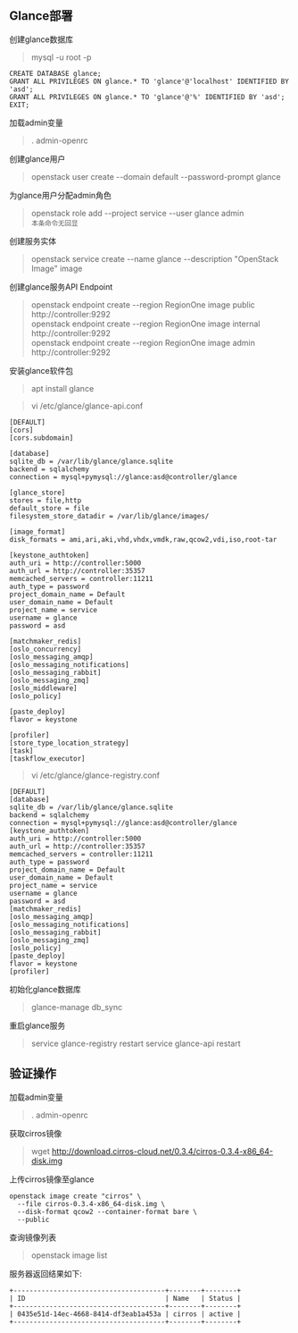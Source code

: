 Glance部署
---

创建glance数据库
> mysql -u root -p
```
CREATE DATABASE glance;
GRANT ALL PRIVILEGES ON glance.* TO 'glance'@'localhost' IDENTIFIED BY 'asd';
GRANT ALL PRIVILEGES ON glance.* TO 'glance'@'%' IDENTIFIED BY 'asd';
EXIT;
```

加载admin变量
> . admin-openrc

创建glance用户
> openstack user create --domain default --password-prompt glance

为glance用户分配admin角色
> openstack role add --project service --user glance admin  
> `本条命令无回显`

创建服务实体
> openstack service create --name glance --description "OpenStack Image" image

创建glance服务API Endpoint
> openstack endpoint create --region RegionOne image public http://controller:9292  
> openstack endpoint create --region RegionOne image internal http://controller:9292  
> openstack endpoint create --region RegionOne image admin http://controller:9292  

安装glance软件包
> apt install glance

> vi /etc/glance/glance-api.conf 
```
[DEFAULT]
[cors]
[cors.subdomain]

[database]
sqlite_db = /var/lib/glance/glance.sqlite
backend = sqlalchemy
connection = mysql+pymysql://glance:asd@controller/glance

[glance_store]
stores = file,http
default_store = file
filesystem_store_datadir = /var/lib/glance/images/

[image_format]
disk_formats = ami,ari,aki,vhd,vhdx,vmdk,raw,qcow2,vdi,iso,root-tar

[keystone_authtoken]
auth_uri = http://controller:5000
auth_url = http://controller:35357
memcached_servers = controller:11211
auth_type = password
project_domain_name = Default
user_domain_name = Default
project_name = service
username = glance
password = asd

[matchmaker_redis]
[oslo_concurrency]
[oslo_messaging_amqp]
[oslo_messaging_notifications]
[oslo_messaging_rabbit]
[oslo_messaging_zmq]
[oslo_middleware]
[oslo_policy]

[paste_deploy]
flavor = keystone

[profiler]
[store_type_location_strategy]
[task]
[taskflow_executor]
```

> vi /etc/glance/glance-registry.conf
```
[DEFAULT]
[database]
sqlite_db = /var/lib/glance/glance.sqlite
backend = sqlalchemy
connection = mysql+pymysql://glance:asd@controller/glance
[keystone_authtoken]
auth_uri = http://controller:5000
auth_url = http://controller:35357
memcached_servers = controller:11211
auth_type = password
project_domain_name = Default
user_domain_name = Default
project_name = service
username = glance
password = asd
[matchmaker_redis]
[oslo_messaging_amqp]
[oslo_messaging_notifications]
[oslo_messaging_rabbit]
[oslo_messaging_zmq]
[oslo_policy]
[paste_deploy]
flavor = keystone
[profiler]
```

初始化glance数据库
> glance-manage db_sync

重启glance服务
> service glance-registry restart
> service glance-api restart

验证操作
---

加载admin变量
>. admin-openrc

获取cirros镜像
> wget http://download.cirros-cloud.net/0.3.4/cirros-0.3.4-x86_64-disk.img

上传cirros镜像至glance
```
openstack image create "cirros" \
  --file cirros-0.3.4-x86_64-disk.img \
  --disk-format qcow2 --container-format bare \
  --public
```
查询镜像列表
> openstack image list

服务器返回结果如下:
```
+--------------------------------------+--------+--------+
| ID                                   | Name   | Status |
+--------------------------------------+--------+--------+
| 0435e51d-14ec-4668-8414-df3eab1a453a | cirros | active |
+--------------------------------------+--------+--------+
```
